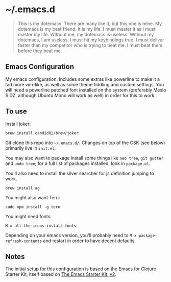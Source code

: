 # ~/.emacs.d

> This is my dotemacs. There are many like it, but this one is mine.
> My dotemacs is my best friend. It is my life. I must master it as I must master my life.
> Without me, my dotemacs is useless. Without my dotemacs, I am useless. I must hit my keybindings true. I must deliver faster than my competitor who is trying to beat me. I must beat them before they beat me.

## Emacs Configuration

My emacs configuration. Includes some extras like powerline to make it a tad more vim-like, as well as some theme fiddling and custom settings. You will need a powerline patched font installed on the system (preferably Meslo S DZ, although Ubuntu Mono will work as well) in order for this to work.

## To use

Install joker:

	brew install candid82/brew/joker 

Git clone this repo into `~/.emacs.d/`. Changes on top of the CSK (see below) primarily live in `init.el`.

You may also want to package install some things like `neo tree`, `git gutter` and `undo tree`; for a full list of packages installed, look in `package.el`.

You'll also need to install the silver searcher for js definition jumping to work.

    brew install ag

You might also want Tern:

    sudo npm install -g tern

You might need fonts:

    M-x all-the-icons-install-fonts

Depending on your emacs version, you'll probably need to `M-x package-refresh-contents` and restart in order to have decent defaults.

## Notes

The initial setup for this configuration is based on the Emacs for Clojure Starter Kit, itself based on [The Emacs Starter Kit, v2](https://github.com/technomancy/emacs-starter-kit/tree/v2).
